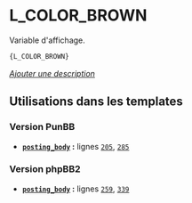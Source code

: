 # L_COLOR_BROWN


Variable d'affichage.

```html
{L_COLOR_BROWN}
```

[*Ajouter une description*](https://fa-tvars.appspot.com/var/L_COLOR_BROWN)

## Utilisations dans les templates

### Version PunBB
* __[`posting_body`](../tpl/var/punbb/posting_body.md#readme) :__ lignes [`205`](../tpl/src/punbb/posting_body.tpl#L205), [`285`](../tpl/src/punbb/posting_body.tpl#L285)

### Version phpBB2
* __[`posting_body`](../tpl/var/subsilver/posting_body.md#readme) :__ lignes [`259`](../tpl/src/subsilver/posting_body.tpl#L259), [`339`](../tpl/src/subsilver/posting_body.tpl#L339)